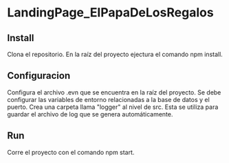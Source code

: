 # LandingPage_ElPapaDeLosRegalos

## Install
Clona el repositorio. En la raíz del proyecto ejectura el comando npm install.

## Configuracion
Configura el archivo .evn que se encuentra en la raíz del proyecto. Se debe configurar las variables de entorno relacionadas a la base de datos y el puerto.
Crea una carpeta llama "logger" al nivel de src. Esta se utiliza para guardar el archivo de log que se genera automáticamente.

## Run
Corre el proyecto con el comando npm start.
